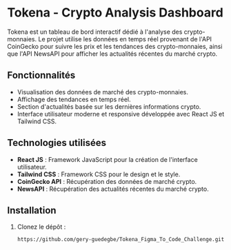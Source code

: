 # Tokena - Crypto Analysis Dashboard

Tokena est un tableau de bord interactif dédié à l'analyse des crypto-monnaies. Le projet utilise les données en temps réel provenant de l'API CoinGecko pour suivre les prix et les tendances des crypto-monnaies, ainsi que l'API NewsAPI pour afficher les actualités récentes du marché crypto.

## Fonctionnalités

- Visualisation des données de marché des crypto-monnaies.
- Affichage des tendances en temps réel.
- Section d'actualités basée sur les dernières informations crypto.
- Interface utilisateur moderne et responsive développée avec React JS et Tailwind CSS.

## Technologies utilisées

- **React JS** : Framework JavaScript pour la création de l'interface utilisateur.
- **Tailwind CSS** : Framework CSS pour le design et le style.
- **CoinGecko API** : Récupération des données de marché crypto.
- **NewsAPI** : Récupération des actualités récentes du marché crypto.

## Installation

1. Clonez le dépôt :
   ```bash
   https://github.com/gery-guedegbe/Tokena_Figma_To_Code_Challenge.git
   ```
